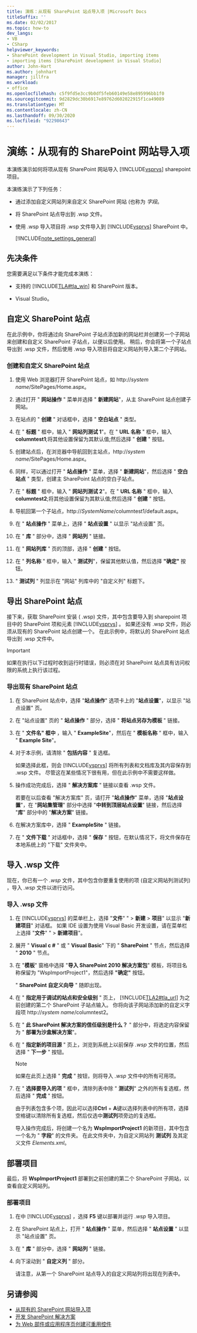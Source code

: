 ```yaml
---
title: 演练：从现有 SharePoint 站点导入项 |Microsoft Docs
titleSuffix: ''
ms.date: 02/02/2017
ms.topic: how-to
dev_langs:
- VB
- CSharp
helpviewer_keywords:
- SharePoint development in Visual Studio, importing items
- importing items [SharePoint development in Visual Studio]
author: John-Hart
ms.author: johnhart
manager: jillfra
ms.workload:
- office
ms.openlocfilehash: c5f9fd5e3cc9b0df5feb60149e58e895996bb1f0
ms.sourcegitcommit: 9d2829dc30b6917e89762d602022915f1ca49089
ms.translationtype: MT
ms.contentlocale: zh-CN
ms.lasthandoff: 09/30/2020
ms.locfileid: "92298643"
---
```

# <a name="walkthrough-import-items-from-an-existing-sharepoint-site"></a>演练：从现有的 SharePoint 网站导入项
  本演练演示如何将项从现有 SharePoint 网站导入 [!INCLUDE[vsprvs](../sharepoint/includes/vsprvs-md.md)] sharepoint 项目。

 本演练演示了下列任务：

- 通过添加自定义网站列来自定义 SharePoint 网站 (也称为 *字段*。

- 将 SharePoint 站点导出到 .wsp 文件。

- 使用 .wsp 导入项目将 .wsp 文件导入到 [!INCLUDE[vsprvs](../sharepoint/includes/vsprvs-md.md)] SharePoint 中。

  [!INCLUDE[note_settings_general](../sharepoint/includes/note-settings-general-md.md)]

## <a name="prerequisites"></a>先决条件
 您需要满足以下条件才能完成本演练：

- 支持的 [!INCLUDE[TLA#tla_win](../sharepoint/includes/tlasharptla-win-md.md)] 和 SharePoint 版本。

- Visual Studio。

## <a name="customize-a-sharepoint-site"></a>自定义 SharePoint 站点
 在此示例中，你将通过向 SharePoint 子站点添加新的网站栏并创建另一个子网站来创建和自定义 SharePoint 子站点，以便以后使用。 稍后，你会将第一个子站点导出到 .wsp 文件，然后使用 .wsp 导入项目将自定义网站列导入第二个子网站。

### <a name="to-create-and-customize-a-sharepoint-site"></a>创建和自定义 SharePoint 站点

1. 使用 Web 浏览器打开 SharePoint 站点，如 http://<em>system name</em>/SitePages/Home.aspx。

2. 通过打开 " **网站操作** " 菜单并选择 " **新建网站**"，从主 SharePoint 站点创建子网站。

3. 在站点的 " **创建** " 对话框中，选择 " **空白站点** " 类型。

4. 在 " **标题** " 框中，输入 " **网站列测试 1**"。在 " **URL 名称** " 框中，输入 **columntest1**;将其他设置保留为其默认值;然后选择 " **创建** " 按钮。

5. 创建站点后，在浏览器中导航回到主站点，http://<em>system name</em>/SitePages/Home.aspx。

6. 同样，可以通过打开 " **站点操作** " 菜单，选择 " **新建网站**"，然后选择 " **空白站点** " 类型，创建主 SharePoint 站点的空白子站点。

7. 在 " **标题** " 框中，输入 " **网站列测试 2**"。在 " **URL 名称** " 框中，输入 **columntest2**;将其他设置保留为其默认值;然后选择 " **创建** " 按钮。

8. 导航回第一个子站点，http://<em>SystemName</em>/columntest1/default.aspx。

9. 在 " **站点操作** " 菜单上，选择 " **站点设置** " 以显示 "站点设置" 页。

10. 在 " **库** " 部分中，选择 " **网站列** " 链接。

11. 在 " **网站列库** " 页的顶部，选择 " **创建** " 按钮。

12. 在 " **列名称** " 框中，输入 " **测试列**"，保留其他默认值，然后选择 **"确定"** 按钮。

13. " **测试列** " 列显示在 "网站" 列库中的 "自定义列" 标题下。

## <a name="exporting-the-sharepoint-site"></a>导出 SharePoint 站点
 接下来，获取 SharePoint 安装 ( .wsp) 文件，其中包含要导入到 sharepoint 项目中的 SharePoint 项和元素 [!INCLUDE[vsprvs](../sharepoint/includes/vsprvs-md.md)] 。 如果还没有 .wsp 文件，则必须从现有的 SharePoint 站点创建一个。 在此示例中，将默认的 SharePoint 站点导出到 .wsp 文件中。

> [!IMPORTANT]
> 如果在执行以下过程时收到运行时错误，则必须在对 SharePoint 站点具有访问权限的系统上执行该过程。

### <a name="to-export-an-existing-sharepoint-site"></a>导出现有 SharePoint 站点

1. 在 SharePoint 站点中，选择 "**站点操作**" 选项卡上的 "**站点设置**"，以显示 "站点设置" 页。

2. 在 "站点设置" 页的 " **站点操作** " 部分，选择 " **将站点另存为模板** " 链接。

3. 在 " **文件名" 框中** ，输入 " **ExampleSite**"，然后在 " **模板名称** " 框中，输入 " **Example Site**"。

4. 对于本示例，请清除 " **包括内容** " 复选框。

     如果选择此框，则会 [!INCLUDE[vsprvs](../sharepoint/includes/vsprvs-md.md)] 将所有列表和文档库及其内容保存到 .wsp 文件。 尽管这在某些情况下很有用，但在此示例中不需要这样做。

5. 操作成功完成后，选择 " **解决方案库** " 链接以查看 .wsp 文件。

     若要在以后查看 "解决方案库" 页，请打开 "**站点操作**" 菜单，选择 "**站点设置**"，在 "**网站集管理**" 部分中选择 "**中转到顶层站点设置**" 链接，然后选择 "**库**" 部分中的 "**解决方案**" 链接。

6. 在解决方案库中，选择 " **ExampleSite** " 链接。

7. 在 " **文件下载** " 对话框中，选择 " **保存** " 按钮，在默认情况下，将文件保存在本地系统上的 "下载" 文件夹中。

## <a name="import-the-wsp-file"></a>导入 .wsp 文件
 现在，你已有一个 *.wsp* 文件，其中包含你要重复使用的项 (自定义网站列测试列) ，导入 *.wsp* 文件以进行访问。

### <a name="to-import-a-wsp-file"></a>导入 .wsp 文件

1. 在 [!INCLUDE[vsprvs](../sharepoint/includes/vsprvs-md.md)] 的菜单栏上，选择 "**文件**" "  >  **新建**  >  **项目**" 以显示 "**新建项目**" 对话框。 如果 IDE 设置为使用 Visual Basic 开发设置，请在菜单栏上选择 "**文件**" "  >  **新建项目**"。

2. 展开 " **Visual c #** " 或 " **Visual Basic**" 下的 " **SharePoint** " 节点，然后选择 " **2010** " 节点。

3. 在 "**模板**" 窗格中选择 "**导入 SharePoint 2010 解决方案包**" 模板，将项目名称保留为 "WspImportProject1"，然后选择 **"确定"** 按钮。

    " **SharePoint 自定义向导** " 随即出现。

4. 在 " **指定用于调试的站点和安全级别** " 页上， [!INCLUDE[TLA2#tla_url](../sharepoint/includes/tla2sharptla-url-md.md)] 为之前创建的第二个 SharePoint 子站点输入。 你将向该子网站添加新的自定义字段项 http://<em>system name</em>/columntest2。

5. 在 " **此 SharePoint 解决方案的信任级别是什么？** " 部分中，将选定内容保留为 " **部署为沙盒解决方案**"。

6. 在 " **指定新的项目源** " 页上，浏览到系统上以前保存 *.wsp* 文件的位置，然后选择 " **下一步** " 按钮。

   > [!NOTE]
   > 如果在此页上选择 " **完成** " 按钮，则将导入 *.wsp* 文件中的所有可用项。

7. 在 " **选择要导入的项** " 框中，清除列表中除 " **测试列**" 之外的所有复选框，然后选择 " **完成** " 按钮。

    由于列表包含多个项，因此可以选择**Ctrl** + **A**键以选择列表中的所有项，选择空格键以清除所有复选框，然后仅选中**测试列**项旁边的复选框。

    导入操作完成后，将创建一个名为 **WspImportProject1** 的新项目，其中包含一个名为 " **字段**" 的文件夹。 在此文件夹中，为自定义网站列 **测试列** 及其定义文件 *Elements.xml*。

## <a name="deploy-the-project"></a>部署项目
 最后，将 **WspImportProject1** 部署到之前创建的第二个 SharePoint 子网站，以查看自定义网站列。

### <a name="to-deploy-the-project"></a>部署项目

1. 在中 [!INCLUDE[vsprvs](../sharepoint/includes/vsprvs-md.md)] ，选择 **F5** 键以部署并运行 *.wsp* 导入项目。

2. 在 SharePoint 站点上，打开 " **站点操作** " 菜单，然后选择 " **站点设置** " 以显示 "站点设置" 页。

3. 在 " **库** " 部分中，选择 " **网站列** " 链接。

4. 向下滚动到 " **自定义列** " 部分。

     请注意，从第一个 SharePoint 站点导入的自定义网站列将出现在列表中。

## <a name="see-also"></a>另请参阅
- [从现有的 SharePoint 网站导入项](../sharepoint/importing-items-from-an-existing-sharepoint-site.md)
- [开发 SharePoint 解决方案](../sharepoint/developing-sharepoint-solutions.md)
- [为 Web 部件或应用程序页创建可重用控件](../sharepoint/creating-reusable-controls-for-web-parts-or-application-pages.md)

